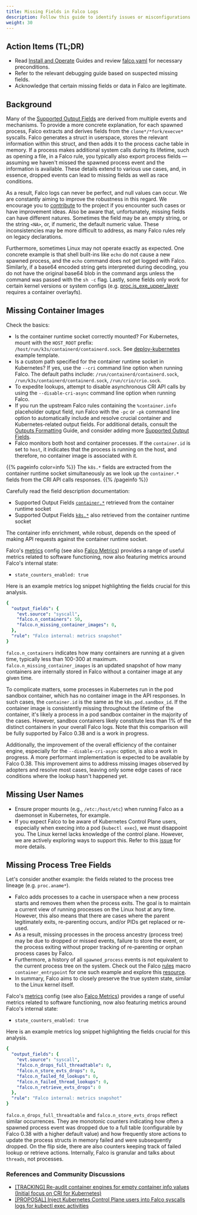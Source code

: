 ```yaml
---
title: Missing Fields in Falco Logs
description: Follow this guide to identify issues or misconfigurations that may be causing missing fields in Falco rules outputs
weight: 30
---
```


## Action Items (TL;DR)

- Read [Install and Operate](/docs/install-operate/) Guides and review [falco.yaml](https://github.com/falcosecurity/falco/blob/master/falco.yaml) for necessary preconditions.
- Refer to the relevant debugging guide based on suspected missing fields.
- Acknowledge that certain missing fields or data in Falco are legitimate.

## Background

Many of the [Supported Output Fields](/docs/reference/rules/supported-fields/) are derived from multiple events and mechanisms. To provide a more concrete explanation, for each spawned process, Falco extracts and derives fields from the `clone*/*fork/execve*` syscalls. Falco generates a struct in userspace, stores the relevant information within this struct, and then adds it to the process cache table in memory. If a process makes additional system calls during its lifetime, such as opening a file, in a Falco rule, you typically also export process fields — assuming we haven't missed the spawned process event and the information is available. These details extend to various use cases, and, in essence, dropped events can lead to missing fields as well as race conditions.

As a result, Falco logs can never be perfect, and null values can occur. We are constantly aiming to improve the robustness in this regard. We encourage you to [contribute](/docs/contribute/) to the project if you encounter such cases or have improvement ideas. Also be aware that, unfortunately, missing fields can have different natures. Sometimes the field may be an empty string, or the string `<NA>`, or, if numeric, the default numeric value. These inconsistencies may be more difficult to address, as many Falco rules rely on legacy declarations.

Furthermore, sometimes Linux may not operate exactly as expected. One concrete example is that shell built-ins like `echo` do not cause a new spawned process, and the `echo` command does not get logged with Falco. Similarly, if a base64 encoded string gets interpreted during decoding, you do not have the original base64 blob in the command args unless the command was passed with the `sh -c` flag. Lastly, some fields only work for certain kernel versions or system configs (e.g. [proc.is_exe_upper_layer](/docs/reference/rules/supported-fields/#field-class-process) requires a container overlayfs).

## Missing Container Images

Check the basics:

- Is the container runtime socket correctly mounted? For Kubernetes, mount with the `HOST_ROOT` prefix: `/host/run/k3s/containerd/containerd.sock`. See [deploy-kubernetes](https://github.com/falcosecurity/deploy-kubernetes/tree/main/kubernetes) example template.
- Is a custom path specified for the container runtime socket in Kubernetes? If yes, use the `--cri` command line option when running Falco. The default paths include: `/run/containerd/containerd.sock`, `/run/k3s/containerd/containerd.sock`, `/run/crio/crio.sock`.
- To expedite lookups, attempt to disable asynchronous CRI API calls by using the `--disable-cri-async` command line option when running Falco.
- If you run the upstream Falco rules containing the `%container.info` placeholder output field, run Falco with the `-pc` or `-pk` command line option to automatically include and resolve crucial container and Kubernetes-related output fields. For additional details, consult the [Outputs Formatting](/doc/outputs/formatting/) Guide, and consider adding more [Supported Output Fields](/docs/reference/rules/supported-fields/#field-class-container).
- Falco monitors both host and container processes. If the `container.id` is set to `host`, it indicates that the process is running on the host, and therefore, no container image is associated with it.

{{% pageinfo color=info %}}
The `k8s.*` fields are extracted from the container runtime socket simultaneously as we look up the `container.*` fields from the CRI API calls responses.
{{% /pageinfo %}}

Carefully read the field description documentation:

- Supported Output Fields [`container.*`](/docs/reference/rules/supported-fields/#field-class-container) retrieved from the container runtime socket
- Supported Output Fields [`k8s.*`](/docs/reference/rules/supported-fields/#field-class-k8s) also retrieved from the container runtime socket

The container info enrichment, while robust, depends on the speed of making API requests against the container runtime socket.

Falco's [metrics](https://github.com/falcosecurity/falco/blob/master/falco.yaml) config (see also [Falco Metrics](/docs/metrics/falco-metrics/)) provides a range of useful metrics related to software functioning, now also featuring metrics around Falco's internal state:

- `state_counters_enabled: true`

Here is an example metrics log snippet highlighting the fields crucial for this analysis.

```yaml
{
  "output_fields": {
    "evt.source": "syscall",
    "falco.n_containers": 50,
    "falco.n_missing_container_images": 0, 
  },
  "rule": "Falco internal: metrics snapshot"
}
```

`falco.n_containers` indicates how many containers are running at a given time, typically less than 100-300 at maximum. `falco.n_missing_container_images` is an updated snapshot of how many containers are internally stored in Falco without a container image at any given time.

To complicate matters, some processes in Kubernetes run in the pod sandbox container, which has no container image in the API responses. In such cases, the `container.id` is the same as the `k8s.pod.sandbox_id`. If the container image is consistently missing throughout the lifetime of the container, it's likely a process in a pod sandbox container in the majority of the cases. However, sandbox containers likely constitute less than 1% of the distinct containers in your overall Falco logs. Note that this comparison will be fully supported by Falco 0.38 and is a work in progress. 

Additionally, the improvement of the overall efficiency of the container engine, especially for the `--disable-cri-async` option, is also a work in progress. A more performant implementation is expected to be available by Falco 0.38. This improvement aims to address missing images observed by adopters and resolve most cases, leaving only some edge cases of race conditions where the lookup hasn't happened yet.

## Missing User Names

- Ensure proper mounts (e.g., `/etc:/host/etc`) when running Falco as a daemonset in Kubernetes, for example.
- If you expect Falco to be aware of Kubernetes Control Plane users, especially when execing into a pod (`kubectl exec`), we must disappoint you. The Linux kernel lacks knowledge of the control plane. However, we are actively exploring ways to support this. Refer to this [issue](https://github.com/falcosecurity/falco/issues/2895) for more details.

## Missing Process Tree Fields

Let's consider another example: the fields related to the process tree lineage (e.g. `proc.aname*`). 

- Falco adds processes to a cache in userspace when a new process starts and removes them when the process exits. The goal is to maintain a current view of running processes on the Linux host at any time. However, this also means that there are cases where the parent legitimately exits, re-parenting occurs, and/or PIDs get replaced or re-used. 
- As a result, missing processes in the process ancestry (process tree) may be due to dropped or missed events, failure to store the event, or the process exiting without proper tracking of re-parenting or orphan process cases by Falco. 
- Furthermore, a history of all `spawned_process` events is not equivalent to the current process tree on the system. Check out the Falco [rules](https://github.com/falcosecurity/rules/blob/main/rules/falco_rules.yaml) macro `container_entrypoint` for one such example and explore this [resource](https://www.win.tue.nl/~aeb/linux/lk/lk-10.html).
- In summary, Falco aims to closely preserve the true system state, similar to the Linux kernel itself.

Falco's [metrics](https://github.com/falcosecurity/falco/blob/master/falco.yaml) config (see also [Falco Metrics](/docs/metrics/falco-metrics/)) provides a range of useful metrics related to software functioning, now also featuring metrics around Falco's internal state:

- `state_counters_enabled: true`

Here is an example metrics log snippet highlighting the fields crucial for this analysis.

```yaml
{
  "output_fields": {
    "evt.source": "syscall",
    "falco.n_drops_full_threadtable": 0,
    "falco.n_store_evts_drops": 0,
    "falco.n_failed_fd_lookups": 0,
    "falco.n_failed_thread_lookups": 0,
    "falco.n_retrieve_evts_drops": 0 
  },
  "rule": "Falco internal: metrics snapshot"
}
```

`falco.n_drops_full_threadtable` and `falco.n_store_evts_drops` reflect similar occurrences. They are monotonic counters indicating how often a spawned process event was dropped due to a full table (configurable by Falco 0.38 with a higher default value) and how frequently store actions to update the process structs in memory failed and were subsequently dropped. On the flip side, there are also counters keeping track of failed lookup or retrieve actions. Internally, Falco is granular and talks about `threads`, not processes.

### References and Community Discussions

- [[TRACKING] Re-audit container engines for empty container info values (Initial focus on CRI for Kubernetes)](https://github.com/falcosecurity/falco/issues/2708)
- [[PROPOSAL] Inject Kubernetes Control Plane users into Falco syscalls logs for kubectl exec activities](https://github.com/falcosecurity/falco/issues/2895)
